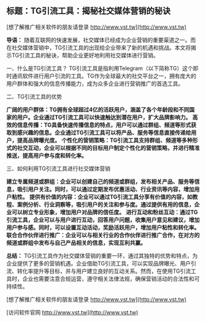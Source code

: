 ## **标题：TG引流工具：揭秘社交媒体营销的秘诀**

[想了解推广相关软件的朋友请登录 http://www.vst.tw](http://www.vst.tw)

**导语：**
随着互联网的快速发展，社交媒体已经成为企业营销的重要渠道之一。而在社交媒体营销中，TG引流工具的出现给企业带来了新的机遇和挑战。本文将揭示TG引流工具的秘诀，帮助企业更好地利用社交媒体进行营销。

一、什么是TG引流工具？
TG引流工具是指利用Telegram（以下简称TG）这个即时通讯软件进行用户引流的工具。TG作为全球最大的社交平台之一，拥有庞大的用户群体和强大的信息传播能力，成为众多企业进行营销推广的首选工具。

二、TG引流工具的优势

**广阔的用户群体：TG拥有全球超过4亿的活跃用户，涵盖了各个年龄段和不同国家的用户。企业通过TG引流工具可以快速触达到潜在用户，扩大品牌影响力。**
**高效的信息传播：TG具备快速传播信息的特点，用户可以通过群组、频道等形式获取到感兴趣的信息。企业通过TG引流工具可以将产品、服务等信息直接传递给用户，提高品牌曝光度。**
**个性化的营销策略：TG引流工具支持群组、频道等多种形式的社交互动，企业可以根据不同的目标用户制定个性化的营销策略，并进行精准推送，提高用户参与度和转化率。**

三、如何利用TG引流工具进行社交媒体营销

**建立专属频道或群组：企业可以创建自己的频道或群组，发布相关产品、服务等信息，吸引用户关注。同时，可以通过定期发布优惠活动、行业资讯等内容，增加用户粘性。**
**提供有价值的内容：企业可以通过TG引流工具分享有价值的内容，如教程、案例分析、行业洞察等，吸引用户的关注和参与度。通过提供有用的信息，企业可以树立专业形象，增加用户对品牌的信任度。**
**进行互动和粉丝互动：通过TG引流工具，企业可以与用户进行互动，回答用户问题，收集用户意见和建议，增加用户参与感。同时，可以设置互动活动，奖励活跃用户，增加用户粘性和转化率。**
**联合合作伙伴进行推广：企业可以与相关行业的合作伙伴进行推广合作，在对方的频道或群组中发布与自己产品相关的信息，实现互利共赢。**

**总结：**
TG引流工具作为社交媒体营销的重要一环，通过其独特的优势和特点，为企业提供了更多的营销机遇。企业借助TG引流工具，可以实现品牌曝光、用户引流、转化率提升等目标，并与用户建立良好的互动关系。然而，在使用TG引流工具时，企业也需要注意合规运营，遵守相关法律法规，确保营销活动的合法性和可持续性。

[想了解推广相关软件的朋友请登录 http://www.vst.tw](http://www.vst.tw)


[访问软件官网 http://www.vst.tw](http://www.vst.tw)
